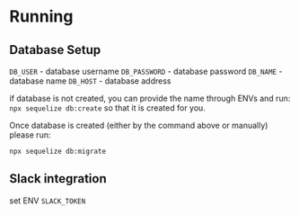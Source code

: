 # Running

## Database Setup

`DB_USER` - database username
`DB_PASSWORD` - database password
`DB_NAME` - database name
`DB_HOST` - database address

if database is not created, you can provide the name through ENVs and run:
`npx sequelize db:create` so that it is created for you.

Once database is created (either by the command above or manually) please run:

`npx sequelize db:migrate`

## Slack integration
set ENV `SLACK_TOKEN`